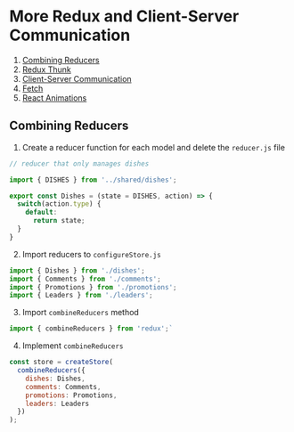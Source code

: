 # More Redux and Client-Server Communication
1. [Combining Reducers](#combining-reducers)
2. [Redux Thunk](#redux-thunk)
3. [Client-Server Communication](#client-server-communication)
4. [Fetch](#fetch)
5. [React Animations](#react-animations)

## Combining Reducers
1. Create a reducer function for each model and delete the `reducer.js` file
```js
// reducer that only manages dishes

import { DISHES } from '../shared/dishes';

export const Dishes = (state = DISHES, action) => {
  switch(action.type) {
    default:
      return state;
  }
}
```
2. Import reducers to `configureStore.js`
```js
import { Dishes } from './dishes';
import { Comments } from './comments';
import { Promotions } from './promotions';
import { Leaders } from './leaders';
```
3. Import `combineReducers` method
```js
import { combineReducers } from 'redux';`
```
4. Implement `combineReducers`
```js
const store = createStore(
  combineReducers({
    dishes: Dishes,
    comments: Comments,
    promotions: Promotions,
    leaders: Leaders
  })
);
```







